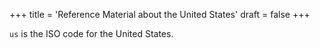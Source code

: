 +++
title = 'Reference Material about the United States'
draft = false
+++

`us` is the ISO code for the United States.
